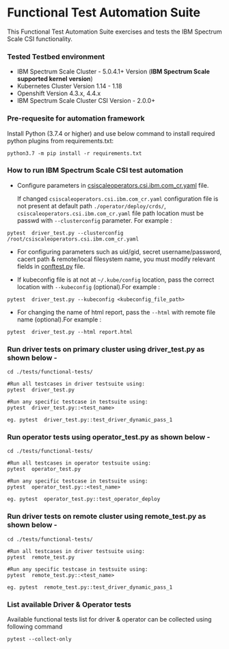# Functional Test Automation Suite

This Functional Test Automation Suite exercises and tests the IBM Spectrum Scale CSI functionality.

### Tested Testbed environment

- IBM Spectrum Scale Cluster - 5.0.4.1+ Version  (**IBM Spectrum Scale supported kernel version**)
- Kubernetes Cluster Version 1.14 - 1.18
- Openshift Version 4.3.x, 4.4.x
- IBM Spectrum Scale Cluster CSI Version - 2.0.0+

### Pre-requesite for automation framework

Install Python (3.7.4 or higher) and use below command to install required python plugins from requirements.txt:

``` 
python3.7 -m pip install -r requirements.txt
```

### How to run IBM Spectrum Scale CSI test automation

- Configure parameters in [csiscaleoperators.csi.ibm.com_cr.yaml](./operator/deploy/crds/csiscaleoperators.csi.ibm.com_cr.yaml) file.


  If changed `csiscaleoperators.csi.ibm.com_cr.yaml` configuration file is not present at default path `./operator/deploy/crds/`, `csiscaleoperators.csi.ibm.com_cr.yaml` file path location must be passwd with `--clusterconfig` parameter. For example :
```
pytest  driver_test.py --clusterconfig /root/csiscaleoperators.csi.ibm.com_cr.yaml
```
- For configuring parameters such as uid/gid, secret username/password, cacert path & remote/local filesystem name, you must modify relevant fields in [conftest.py](./tests/functional-tests/conftest.py) file.

- If kubeconfig file is at not at `~/.kube/config` location, pass the correct location with `--kubeconfig` (optional).For example :
```
pytest  driver_test.py --kubeconfig <kubeconfig_file_path>
```
- For changing the name of html report, pass the `--html` with remote file name (optional).For example :
```
pytest  driver_test.py --html report.html
```

### Run driver tests on primary cluster using driver_test.py as shown below -
```
cd ./tests/functional-tests/

#Run all testcases in driver testsuite using:
pytest  driver_test.py 

#Run any specific testcase in testsuite using:
pytest  driver_test.py::<test_name> 

eg. pytest  driver_test.py::test_driver_dynamic_pass_1 
```
                
### Run operator tests using operator_test.py as shown below -
```       
cd ./tests/functional-tests/

#Run all testcases in operator testsuite using:
pytest  operator_test.py 

#Run any specific testcase in testsuite using:
pytest  operator_test.py::<test_name> 

eg. pytest  operator_test.py::test_operator_deploy 
```

### Run driver tests on remote cluster using remote_test.py as shown below -
```
cd ./tests/functional-tests/

#Run all testcases in driver testsuite using:
pytest  remote_test.py 

#Run any specific testcase in testsuite using:
pytest  remote_test.py::<test_name> 

eg. pytest  remote_test.py::test_driver_dynamic_pass_1
```

### List available Driver & Operator tests 
Available functional tests list for driver & operator can be collected using following command
```
pytest --collect-only
```
